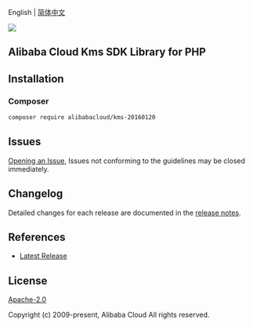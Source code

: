 English | [简体中文](README-CN.md)

![](https://aliyunsdk-pages.alicdn.com/icons/AlibabaCloud.svg)

## Alibaba Cloud Kms SDK Library for PHP

## Installation

### Composer

```bash
composer require alibabacloud/kms-20160120
```

## Issues

[Opening an Issue](https://github.com/aliyun/alibabacloud-sdk/issues/new), Issues not conforming to the guidelines may be closed immediately.

## Changelog

Detailed changes for each release are documented in the [release notes](./ChangeLog.txt).

## References

* [Latest Release](https://github.com/aliyun/alibabacloud-sdk)

## License

[Apache-2.0](http://www.apache.org/licenses/LICENSE-2.0)

Copyright (c) 2009-present, Alibaba Cloud All rights reserved.
